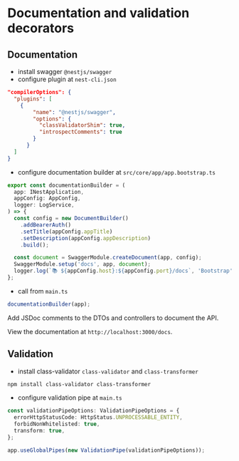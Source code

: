 # Documentation and validation decorators

## Documentation

- install swagger `@nestjs/swagger`
- configure plugin at `nest-cli.json`

```json
"compilerOptions": {
  "plugins": [
    {
        "name": "@nestjs/swagger",
        "options": {
          "classValidatorShim": true,
          "introspectComments": true
        }
      }
  ]
}
```

- configure documentation builder at `src/core/app/app.bootstrap.ts`

```ts
export const documentationBuilder = (
  app: INestApplication,
  appConfig: AppConfig,
  logger: LogService,
) => {
  const config = new DocumentBuilder()
    .addBearerAuth()
    .setTitle(appConfig.appTitle)
    .setDescription(appConfig.appDescription)
    .build();

  const document = SwaggerModule.createDocument(app, config);
  SwaggerModule.setup('docs', app, document);
  logger.log(`📚 ${appConfig.host}:${appConfig.port}/docs`, 'Bootstrap');
};
```

- call from `main.ts`

```ts
documentationBuilder(app);
```

Add JSDoc comments to the DTOs and controllers to document the API.

View the documentation at `http://localhost:3000/docs`.

## Validation

- install class-validator `class-validator` and `class-transformer`

```bash
npm install class-validator class-transformer
```

- configure validation pipe at `main.ts`

```ts
const validationPipeOptions: ValidationPipeOptions = {
  errorHttpStatusCode: HttpStatus.UNPROCESSABLE_ENTITY,
  forbidNonWhitelisted: true,
  transform: true,
};

app.useGlobalPipes(new ValidationPipe(validationPipeOptions));
```
